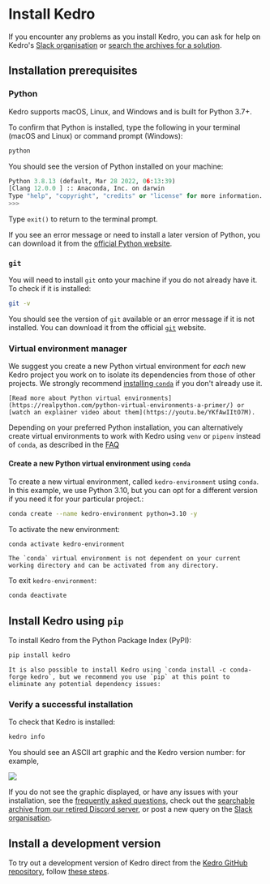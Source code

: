 # Install Kedro

If you encounter any problems as you install Kedro, you can ask for help on Kedro's [Slack organisation](https://slack.kedro.org) or [search the archives for a solution](https://linen-discord.kedro.org).


## Installation prerequisites

### Python
Kedro supports macOS, Linux, and Windows and is built for Python 3.7+.

To confirm that Python is installed, type the following in your terminal (macOS and Linux) or command prompt (Windows):

```bash
python
```

You should see the version of Python installed on your machine:

```python
Python 3.8.13 (default, Mar 28 2022, 06:13:39)
[Clang 12.0.0 ] :: Anaconda, Inc. on darwin
Type "help", "copyright", "credits" or "license" for more information.
>>>
```
Type `exit()` to return to the terminal prompt.

If you see an error message or need to install a later version of Python, you can download it from the [official Python website](https://www.python.org/downloads/).

### `git`
You will need to install `git` onto your machine if you do not already have it. To check if it is installed:

```bash
git -v
```

You should see the version of `git` available or an error message if it is not installed. You can download it from the official  [`git`](https://git-scm.com/) website.

### Virtual environment manager
We suggest you create a new Python virtual environment for *each* new Kedro project you work on to isolate its dependencies from those of other projects. We strongly recommend [installing `conda`](https://docs.conda.io/projects/conda/en/latest/user-guide/install/) if you don't already use it.

``` {note}
[Read more about Python virtual environments](https://realpython.com/python-virtual-environments-a-primer/) or [watch an explainer video about them](https://youtu.be/YKfAwIItO7M).
```

Depending on your preferred Python installation, you can alternatively create virtual environments to work with Kedro using `venv` or `pipenv` instead of `conda`, as described in the [FAQ](../faq/faq.md)

#### Create a new Python virtual environment using `conda`

To create a new virtual environment, called `kedro-environment` using `conda`. In this example, we use Python 3.10, but you can opt for a different version if you need it for your particular project.:

```bash
conda create --name kedro-environment python=3.10 -y
```

To activate the new environment:

```bash
conda activate kedro-environment
```

```{note}
The `conda` virtual environment is not dependent on your current working directory and can be activated from any directory.
```

To exit `kedro-environment`:

```bash
conda deactivate
```

## Install Kedro using `pip`

To install Kedro from the Python Package Index (PyPI):

```bash
pip install kedro
```

```{note}
It is also possible to install Kedro using `conda install -c conda-forge kedro`, but we recommend you use `pip` at this point to eliminate any potential dependency issues:
```

### Verify a successful installation

To check that Kedro is installed:

```bash
kedro info
```

You should see an ASCII art graphic and the Kedro version number: for example,

![](../meta/images/kedro_graphic.png)

If you do not see the graphic displayed, or have any issues with your installation, see the [frequently asked questions](../faq/faq.md), check out the [searchable archive from our retired Discord server](https://linen-discord.kedro.org), or post a new query on the [Slack organisation](https://slack.kedro.org).

## Install a development version

To try out a development version of Kedro direct from the [Kedro GitHub repository](https://github.com/kedro-org/kedro), follow [these steps](../faq/faq.md#how-can-i-use-a-development-version-of-kedro).
